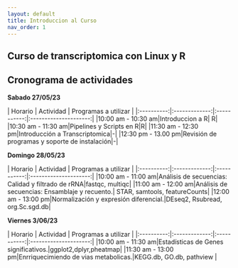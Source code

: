 ```yaml
---
layout: default
title: Introduccion al Curso
nav_order: 1
---
```


## Curso de transcriptomica con Linux y R

## Cronograma de actividades


**Sabado 27/05/23**

| Horario  |   Actividad | Programas a utilizar |
|:----------:|:-------------:|:-----------:|:---------------------:|
|10:00 am - 10:30 am|Introduccion a R| R|
|10:30 am - 11:30 am|Pipelines y Scripts en R|R|
|11:30 am - 12:30 pm|Introducción a Transcriptomica|-|
|12:30 pm - 13.00 pm|Revisión de programas y soporte de instalación|-|

**Domingo 28/05/23**

| Horario  |   Actividad | Programas a utilizar |
|:----------:|:-------------:|:-----------:|:---------------------:|
|10:00 am - 11:00 am|Análisis de secuencias: Calidad y filtrado de rRNA|fastqc, multiqc|
|11:00 am - 12:00 am|Análisis de secuencias: Ensamblaje y recuento.| STAR, samtools, featureCounts|
|12:00 am - 13:00 pm|Normalización y expresión diferencial.|DEseq2, Rsubread, org.Sc.sgd.db|

**Viernes 3/06/23**

| Horario  |   Actividad | Programas a utilizar |
|:----------:|:-------------:|:-----------:|:---------------------:|
|10:00 am - 11:30 am|Estadísticas de Genes significativos.|ggplot2,dplyr,pheatmap|
|11:30 am - 13:00 pm|Enrriquecimiendo de vias metabolicas.|KEGG.db, GO.db, pathview |

